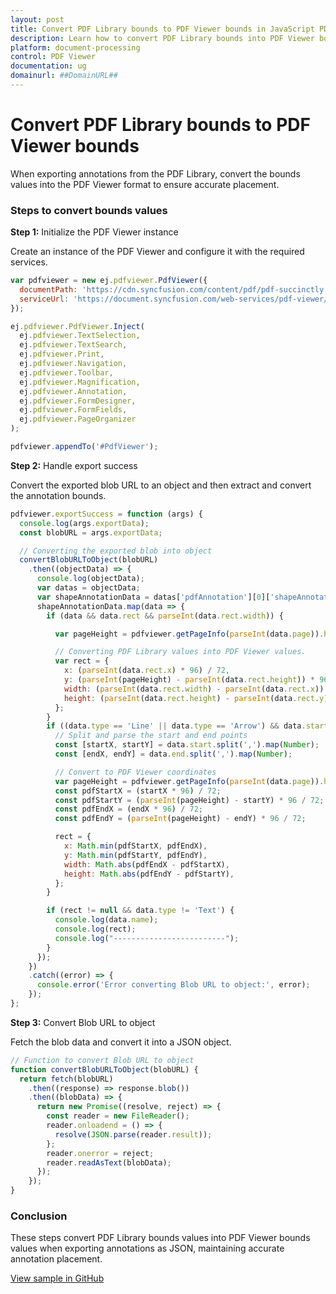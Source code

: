 ```yaml
---
layout: post
title: Convert PDF Library bounds to PDF Viewer bounds in JavaScript PDF Viewer | Syncfusion
description: Learn how to convert PDF Library bounds into PDF Viewer bounds when exporting annotations, ensuring accurate placement in the JavaScript PDF Viewer.
platform: document-processing
control: PDF Viewer
documentation: ug
domainurl: ##DomainURL##
---
```


# Convert PDF Library bounds to PDF Viewer bounds

When exporting annotations from the PDF Library, convert the bounds values into the PDF Viewer format to ensure accurate placement.

### Steps to convert bounds values

**Step 1:** Initialize the PDF Viewer instance

Create an instance of the PDF Viewer and configure it with the required services.

```js
var pdfviewer = new ej.pdfviewer.PdfViewer({
  documentPath: 'https://cdn.syncfusion.com/content/pdf/pdf-succinctly.pdf',
  serviceUrl: 'https://document.syncfusion.com/web-services/pdf-viewer/api/pdfviewer'
});

ej.pdfviewer.PdfViewer.Inject(
  ej.pdfviewer.TextSelection,
  ej.pdfviewer.TextSearch,
  ej.pdfviewer.Print,
  ej.pdfviewer.Navigation,
  ej.pdfviewer.Toolbar,
  ej.pdfviewer.Magnification,
  ej.pdfviewer.Annotation,
  ej.pdfviewer.FormDesigner,
  ej.pdfviewer.FormFields,
  ej.pdfviewer.PageOrganizer
);

pdfviewer.appendTo('#PdfViewer');
```

**Step 2:** Handle export success

Convert the exported blob URL to an object and then extract and convert the annotation bounds.

```js
pdfviewer.exportSuccess = function (args) {
  console.log(args.exportData);
  const blobURL = args.exportData;

  // Converting the exported blob into object
  convertBlobURLToObject(blobURL)
    .then((objectData) => {
      console.log(objectData);
      var datas = objectData;
      var shapeAnnotationData = datas['pdfAnnotation'][0]['shapeAnnotation'];
      shapeAnnotationData.map(data => {
        if (data && data.rect && parseInt(data.rect.width)) {

          var pageHeight = pdfviewer.getPageInfo(parseInt(data.page)).height;

          // Converting PDF Library values into PDF Viewer values.
          var rect = {
            x: (parseInt(data.rect.x) * 96) / 72,
            y: (parseInt(pageHeight) - parseInt(data.rect.height)) * 96 / 72,
            width: (parseInt(data.rect.width) - parseInt(data.rect.x)) * 96 / 72,
            height: (parseInt(data.rect.height) - parseInt(data.rect.y)) * 96 / 72,
          };
        }
        if ((data.type == 'Line' || data.type == 'Arrow') && data.start && data.end) {
          // Split and parse the start and end points
          const [startX, startY] = data.start.split(',').map(Number);
          const [endX, endY] = data.end.split(',').map(Number);

          // Convert to PDF Viewer coordinates
          var pageHeight = pdfviewer.getPageInfo(parseInt(data.page)).height;
          const pdfStartX = (startX * 96) / 72;
          const pdfStartY = (parseInt(pageHeight) - startY) * 96 / 72;
          const pdfEndX = (endX * 96) / 72;
          const pdfEndY = (parseInt(pageHeight) - endY) * 96 / 72;

          rect = {
            x: Math.min(pdfStartX, pdfEndX),
            y: Math.min(pdfStartY, pdfEndY),
            width: Math.abs(pdfEndX - pdfStartX),
            height: Math.abs(pdfEndY - pdfStartY),
          };
        }

        if (rect != null && data.type != 'Text') {
          console.log(data.name);
          console.log(rect);
          console.log("-------------------------");
        }
      });
    })
    .catch((error) => {
      console.error('Error converting Blob URL to object:', error);
    });
};
```

**Step 3:** Convert Blob URL to object

Fetch the blob data and convert it into a JSON object.

```js
// Function to convert Blob URL to object
function convertBlobURLToObject(blobURL) {
  return fetch(blobURL)
    .then((response) => response.blob())
    .then((blobData) => {
      return new Promise((resolve, reject) => {
        const reader = new FileReader();
        reader.onloadend = () => {
          resolve(JSON.parse(reader.result));
        };
        reader.onerror = reject;
        reader.readAsText(blobData);
      });
    });
}
```

### Conclusion

These steps convert PDF Library bounds values into PDF Viewer bounds values when exporting annotations as JSON, maintaining accurate annotation placement.

[View sample in GitHub](https://github.com/SyncfusionExamples/javascript-pdf-viewer-examples/tree/master/How%20to)